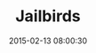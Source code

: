 ---
layout: post
title:  "Jailbirds"
number: "44"
date:   2015-02-13 08:00:30
large-image: "https://farm8.staticflickr.com/7353/16485997115_2a82dec759_k.jpg"
---